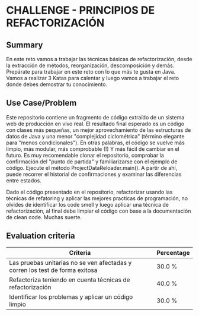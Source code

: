 # CHALLENGE - PRINCIPIOS DE REFACTORIZACIÓN #

## Summary ##

En este reto vamos a trabajar las técnicas básicas de refactorización, desde la extracción de métodos, reorganización, descomposición y demás. Prepárate para trabajar en este reto con lo que más te gusta en Java. Vamos a realizar 3 Katas para calentar y luego vamos a trabajar el reto donde debes demostrar tu conocimiento.

## Use Case/Problem ##

Este repositorio contiene un fragmento de código extraído de un sistema web de producción en vivo real. El resultado final esperado es un código con clases más pequeñas, un mejor aprovechamiento de las estructuras de datos de Java y una menor "complejidad ciclométrica" (término elegante para "menos condicionales"). En otras palabras, el código se vuelve más limpio, más modular, más comprobable (!) Y más fácil de cambiar en el futuro. Es muy recomendable clonar el repositorio, comprobar la confirmación del "punto de partida" y familiarizarse con el ejemplo de código. Ejecute el método ProjectDataReloader.main(). A partir de ahí, puede recorrer el historial de confirmaciones y examinar las diferencias entre estados.


Dado el código presentado en el repositorio, refactorizar usando las técnicas de refatoring y aplicar las mejores practicas de programación, no olvides de identificar los code smell y luego aplicar una técnica de refactorización, al final debe limpiar el código con base a la documentación de clean code. Muchas suerte.

## Evaluation criteria ##

| Criteria                                                                     | Percentage |
| ---------------------------------------------------------------------------- | ---------- |
| Las pruebas unitarias no se ven afectadas y corren los test de forma exitosa | 30.0 %     |
| Refactoriza teniendo en cuenta técnicas de refactorización                   | 40.0 %     |
| Identificar los problemas y aplicar un código limpio                         | 30.0 %     |